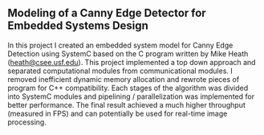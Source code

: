## Modeling of a Canny Edge Detector for Embedded Systems Design
In this project I created an embedded system model for Canny Edge Detection using SystemC based on the C program written by Mike Heath (heath@csee.usf.edu). This project implemented a top down approach and separated computational modules from communicational modules. I removed inefficient dynamic memory allocation and rewrote pieces of program for C++ compatibility. Each stages of the algorithm was divided into SystemC modules and pipelining / parallelization was implemented for better performance. The final result achieved a much higher throughput (measured in FPS) and can potentially be used for real-time image processing.